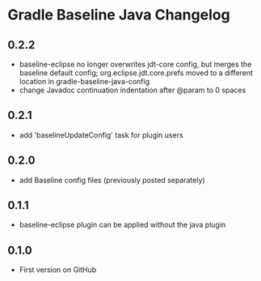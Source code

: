 # Gradle Baseline Java Changelog

## 0.2.2
- baseline-eclipse no longer overwrites jdt-core config, but merges the baseline default config;
  org.eclipse.jdt.core.prefs moved to a different location in gradle-baseline-java-config
- change Javadoc continuation indentation after @param to 0 spaces

## 0.2.1
- add 'baselineUpdateConfig' task for plugin users

## 0.2.0
- add Baseline config files (previously posted separately)

## 0.1.1
- baseline-eclipse plugin can be applied without the java plugin

## 0.1.0
- First version on GitHub
